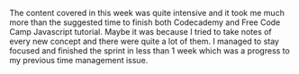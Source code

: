 The content covered in this week was quite intensive and it took me much more than the suggested time to finish both Codecademy and Free Code Camp Javascript tutorial. Maybe it was because I tried to take notes of every new concept and there were quite a lot of them. I managed to stay focused and finished the sprint in less than 1 week which was a progress to my previous time management issue.